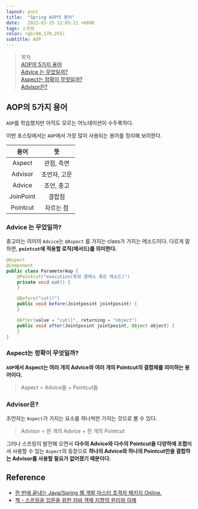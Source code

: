 ```yaml
---
layout: post 
title:  "Spring AOP의 용어"
date:   2022-03-25 12:05:21 +0800 
tags: 스프링 
color: rgb(98,170,255)
subtitle: AOP
--- 
```


> 목차 <br>
> [AOP의 5가지 용어](#AOP의-5가지-용어)<br>
> [Advice 는 무었일까?](#Advice-는-무었일까?)<br>
> [Aspect는 정확이 무엇일까?](#Aspect는-정확이-무엇일까?)<br>
> [Advisor은?](#Advisor은?)<br>

 
## AOP의 5가지 용어

`AOP`를 학습했지만 아직도 모르는 어노테이션이 수두룩하다.

이번 포스팅에서는 `AOP`에서 가장 많이 사용되는 용어를 정리해 보려한다.

|용어|뜻|
|:---:|:---:|
|Aspect|관점, 측면|
|Advisor|조언자, 고문|
|Advice|조언, 충고|
|JoinPoint|결합점|
|Pointcut|자르는 점|


### Advice 는 무었일까?

충고라는 의미의 `Advice`는 `@Aspect` 를 가지는 class가 가지는 메소드이다.
다르게 말하면, **`pointcut`에 적용할 로직(메서드)를 의미한다.**

```java
@Aspect
@Component
public class ParameterAop {
    @Pointcut("execution(특정 클래스 혹은 메소드)")
    private void cut() {
    }

    @Before("cut()")
    public void before(Jointposint jointposint) {
    }

    @After(value = "cut()", returning = "object")
    public void after(Jointposint jointposint, Object object) {
    }
}
```

### Aspect는 정확이 무엇일까?

**`AOP`에서 Aspect는 여러 개의 Advice와 여러 개의 Pointcut의 결합체를 의미하는 용어이다.**

> Aspect = Advice들 + Pointcut들

### Advisor은?

조언자는 `Aspect`가 가지는 요소를 하나씩만 가지는 것으로 볼 수 있다.

> Advisor = 한 개의 Advice + 한 개의 Pointcut


그러나 스프링이 발전해 오면서 **다수의 Advice와 다수의 Pointcut을 다양하에 조합**해서 사용할 수 있는 `Aspect`의 등장으로
**하나의 Advice와 하나의 Pointcut만을 결합하는 Advisor를 사용할 필요가 없어졌기 때문이다.**


## Reference

- [한 번에 끝내는 Java/Spring 웹 개발 마스터 초격차 패키지 Online.]()
- [책 - 스프링을 입문을 위한 자바 객체 지향의 원리와 이해](https://www.aladin.co.kr/shop/wproduct.aspx?ItemId=55641908)
